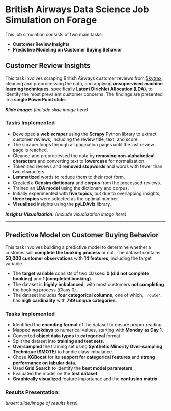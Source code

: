 # **British Airways Data Science Job Simulation on Forage**

This job simulation consists of two main tasks:

- **Customer Review Insights**
- **Predictive Modeling on Customer Buying Behavior**

## **Customer Review Insights**

This task involves scraping British Airways customer reviews from [Skytrax](https://www.airlinequality.com/airline-reviews/british-airways/page/1/?sortby=post_date%3ADesc&pagesize=10), cleaning and preprocessing the data, and applying **unsupervised machine learning techniques**, specifically **Latent Dirichlet Allocation (LDA)**, to identify the most prevalent customer concerns. The findings are presented in a **single PowerPoint slide**.

**_Slide Image:_** _(Include slide image here)_

### **Tasks Implemented**

- Developed a **web scraper** using the **Scrapy** Python library to extract customer reviews, including the review title, text, and score.
- The scraper loops through all pagination pages until the last review page is reached.
- Cleaned and preprocessed the data by **removing non-alphabetical characters** and converting text to **lowercase** for normalization.
- Tokenized reviews and **removed stopwords** and words with fewer than two characters.
- **Lemmatized** words to reduce them to their root form.
- Created a **Gensim dictionary** and **corpus** from the processed reviews.
- Trained an **LDA model** using the dictionary and corpus.
- Initially experimented with **five topics**, but due to overlapping insights, **three topics** were selected as the optimal number.
- **Visualized** insights using the **pyLDAviz** library.

**_Insights Visualization:_** _(Include visualization image here)_

---

## **Predictive Model on Customer Buying Behavior**

This task involves building a predictive model to determine whether a customer will **complete the booking process** or not. The dataset contains **50,000 customer observations** with **14 features**, including the target variable.

- The **target variable** consists of two classes: **0 (did not complete booking)** and **1 (completed booking)**.
- The dataset is **highly imbalanced**, with most customers **not completing** the booking process (Class 0).
- The dataset includes **four categorical columns**, one of which, `'route'`, has **high cardinality** with **799 unique categories**.

### **Tasks Implemented**

- Identified the **encoding format** of the dataset to ensure proper reading.
- Mapped **weekdays** to numerical values, starting with **Monday as Day 1**.
- Converted **object data types** to **categorical** format.
- Split the dataset into **training and test sets**.
- **Oversampled** the training set using **Synthetic Minority Over-sampling Technique (SMOTE)** to handle class imbalance.
- Chose **XGBoost** for its **support for categorical features** and **strong performance on tabular data**.
- Used **Grid Search** to identify the **best model parameters**.
- Evaluated the model on the **test dataset**.
- **Graphically visualized** feature importance and the **confusion matrix**.

### **Results Presentation:**

_(Insert slide/image of results here)_

